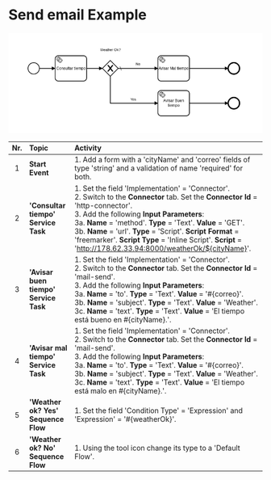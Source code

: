 # Send email Example

![BPMN Diagram](process.png)

|   Nr. | Topic                                 | Activity                                                                                                                                                                                                                                                                                                                                                                                                                                                                                                                                                                                                                                                                                                                                                                                                                                                                                                                                                                                                                                                                                                                                                                                                                                                                                                                                                                                                                                                                                    |
| :---: | :---                                  | :---                                                                                                                                                                                                                                                                                                                                                                                                                                                                                                                                                                                                                                                                                                                                                                                                                                                                                                                                                                                                                                                                                                                                                                                                                                                                                                                                                                                                                                                                                        |
|     1 | **Start Event**                       | 1. Add a form with a 'cityName' and 'correo' fields of type 'string' and a validation of name 'required' for both. |
|     2 | **'Consultar tiempo' Service Task**   | 1. Set the field 'Implementation' = 'Connector'. <br> 2. Switch to the **Connector** tab. Set the **Connector Id** = 'http-connector'.<br> 3. Add the following **Input Parameters**:<br> 3a. **Name** = 'method'. **Type** = 'Text'. **Value** = 'GET'. <br> 3b. **Name** = 'url'. **Type** = 'Script'. **Script Format** = 'freemarker'. **Script Type** = 'Inline Script'. **Script** = 'http://178.62.33.94:8000/weatherOk/${cityName}'. |
|     3 | **'Avisar buen tiempo' Service Task** | 1. Set the field 'Implementation' = 'Connector'. <br> 2. Switch to the **Connector** tab. Set the **Connector Id** = 'mail-send'.<br> 3. Add the following **Input Parameters**:<br> 3a. **Name** = 'to'. **Type** = 'Text'. **Value** = '#{correo}'. <br> 3b. **Name** = 'subject'. **Type** = 'Text'. **Value** = 'Weather'. <br> 3c. **Name** = 'text'. **Type** = 'Text'. **Value** = 'El tiempo está bueno en #{cityName}.'. |
|     4 | **'Avisar mal tiempo' Service Task**  | 1. Set the field 'Implementation' = 'Connector'. <br> 2. Switch to the **Connector** tab. Set the **Connector Id** = 'mail-send'.<br> 3. Add the following **Input Parameters**:<br> 3a. **Name** = 'to'. **Type** = 'Text'. **Value** = '#{correo}'. <br> 3b. **Name** = 'subject'. **Type** = 'Text'. **Value** = 'Weather'. <br> 3c. **Name** = 'text'. **Type** = 'Text'. **Value** = 'El tiempo está malo en #{cityName}.'. |
|     5 | **'Weather ok? Yes' Sequence Flow**   | 1. Set the field 'Condition Type' = 'Expression' and 'Expression' = '#{weatherOk}'. |
|     6 | **'Weather ok? No' Sequence Flow**    | 1. Using the tool icon change its type to a 'Default Flow'. |
